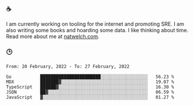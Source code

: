 ### ☕

I am currently working on tooling for the internet and promoting SRE. I am also writing some books and hoarding some data. I like thinking about time. Read more about me at [natwelch.com](https://natwelch.com).

### 🕒

<!--START_SECTION:waka-->
```text
From: 20 February, 2022 - To: 27 February, 2022

Go           ███████████████████████░░░░░░░░░░░░░░░░░░   56.23 % 
MDX          ███████▓░░░░░░░░░░░░░░░░░░░░░░░░░░░░░░░░░   19.07 % 
TypeScript   ██████▓░░░░░░░░░░░░░░░░░░░░░░░░░░░░░░░░░░   16.30 % 
JSON         ██▓░░░░░░░░░░░░░░░░░░░░░░░░░░░░░░░░░░░░░░   06.59 % 
JavaScript   ▓░░░░░░░░░░░░░░░░░░░░░░░░░░░░░░░░░░░░░░░░   01.27 % 
```
<!--END_SECTION:waka-->
